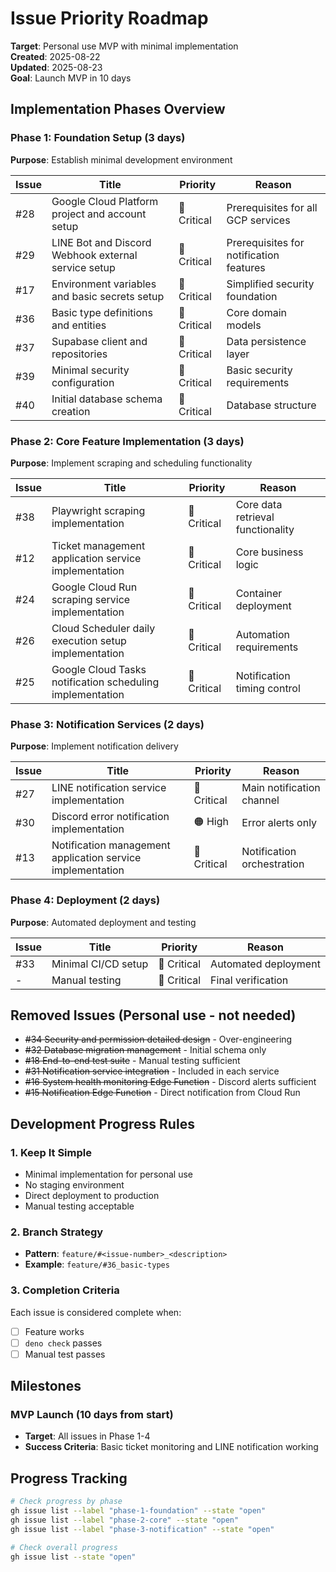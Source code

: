 # Issue Priority Roadmap

**Target**: Personal use MVP with minimal implementation\
**Created**: 2025-08-22\
**Updated**: 2025-08-23\
**Goal**: Launch MVP in 10 days

## Implementation Phases Overview

### Phase 1: Foundation Setup (3 days)

**Purpose**: Establish minimal development environment

| Issue | Title                                               | Priority    | Reason                                  |
| ----- | --------------------------------------------------- | ----------- | --------------------------------------- |
| #28   | Google Cloud Platform project and account setup     | 🔴 Critical | Prerequisites for all GCP services      |
| #29   | LINE Bot and Discord Webhook external service setup | 🔴 Critical | Prerequisites for notification features |
| #17   | Environment variables and basic secrets setup       | 🔴 Critical | Simplified security foundation          |
| #36   | Basic type definitions and entities                 | 🔴 Critical | Core domain models                      |
| #37   | Supabase client and repositories                    | 🔴 Critical | Data persistence layer                  |
| #39   | Minimal security configuration                      | 🔴 Critical | Basic security requirements             |
| #40   | Initial database schema creation                    | 🔴 Critical | Database structure                      |

### Phase 2: Core Feature Implementation (3 days)

**Purpose**: Implement scraping and scheduling functionality

| Issue | Title                                                     | Priority    | Reason                            |
| ----- | --------------------------------------------------------- | ----------- | --------------------------------- |
| #38   | Playwright scraping implementation                        | 🔴 Critical | Core data retrieval functionality |
| #12   | Ticket management application service implementation      | 🔴 Critical | Core business logic               |
| #24   | Google Cloud Run scraping service implementation          | 🔴 Critical | Container deployment              |
| #26   | Cloud Scheduler daily execution setup implementation      | 🔴 Critical | Automation requirements           |
| #25   | Google Cloud Tasks notification scheduling implementation | 🔴 Critical | Notification timing control       |

### Phase 3: Notification Services (2 days)

**Purpose**: Implement notification delivery

| Issue | Title                                                      | Priority    | Reason                     |
| ----- | ---------------------------------------------------------- | ----------- | -------------------------- |
| #27   | LINE notification service implementation                   | 🔴 Critical | Main notification channel  |
| #30   | Discord error notification implementation                  | 🟠 High     | Error alerts only          |
| #13   | Notification management application service implementation | 🔴 Critical | Notification orchestration |

### Phase 4: Deployment (2 days)

**Purpose**: Automated deployment and testing

| Issue | Title               | Priority    | Reason               |
| ----- | ------------------- | ----------- | -------------------- |
| #33   | Minimal CI/CD setup | 🔴 Critical | Automated deployment |
| -     | Manual testing      | 🔴 Critical | Final verification   |

## Removed Issues (Personal use - not needed)

- ~~#34 Security and permission detailed design~~ - Over-engineering
- ~~#32 Database migration management~~ - Initial schema only
- ~~#18 End-to-end test suite~~ - Manual testing sufficient
- ~~#31 Notification service integration~~ - Included in each service
- ~~#16 System health monitoring Edge Function~~ - Discord alerts sufficient
- ~~#15 Notification Edge Function~~ - Direct notification from Cloud Run

## Development Progress Rules

### 1. Keep It Simple

- Minimal implementation for personal use
- No staging environment
- Direct deployment to production
- Manual testing acceptable

### 2. Branch Strategy

- **Pattern**: `feature/#<issue-number>_<description>`
- **Example**: `feature/#36_basic-types`

### 3. Completion Criteria

Each issue is considered complete when:

- [ ] Feature works
- [ ] `deno check` passes
- [ ] Manual test passes

## Milestones

### MVP Launch (10 days from start)

- **Target**: All issues in Phase 1-4
- **Success Criteria**: Basic ticket monitoring and LINE notification working

## Progress Tracking

```bash
# Check progress by phase
gh issue list --label "phase-1-foundation" --state "open"
gh issue list --label "phase-2-core" --state "open"
gh issue list --label "phase-3-notification" --state "open"

# Check overall progress
gh issue list --state "open"
```
